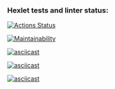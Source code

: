 ### Hexlet tests and linter status:
[![Actions Status](https://github.com/vaLERiyA-pvy/frontend-project-44/workflows/hexlet-check/badge.svg)](https://github.com/vaLERiyA-pvy/frontend-project-44/actions)

[![Maintainability](https://api.codeclimate.com/v1/badges/bf9f38aa9e8263788590/maintainability)](https://codeclimate.com/github/vaLERiyA-pvy/frontend-project-44/maintainability)

[![asciicast](https://asciinema.org/a/BUdQveiA9mQGysMqBT67BccLN.svg)](https://asciinema.org/a/BUdQveiA9mQGysMqBT67BccLN)

[![asciicast](https://asciinema.org/a/VLkxWUllQ5xjhMwxOSrJzPWI6.svg)](https://asciinema.org/a/VLkxWUllQ5xjhMwxOSrJzPWI6)

[![asciicast](https://asciinema.org/a/f37R1j6L0ErNgG7kByaRKmLju.svg)](https://asciinema.org/a/f37R1j6L0ErNgG7kByaRKmLju)
